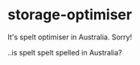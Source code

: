 # storage-optimiser

It's spelt optimiser in Australia. Sorry!

..is spelt spelt spelled in Australia?
